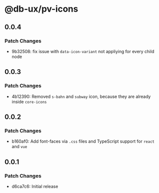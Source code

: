 # @db-ux/pv-icons

## 0.0.4

### Patch Changes

- 9b32508: fix issue with `data-icon-variant` not appliying for every child node

## 0.0.3

### Patch Changes

- 4b12390: Removed `s-bahn` and `subway` icon, because they are already inside `core-icons`

## 0.0.2

### Patch Changes

- b160af0: Add font-faces via `.css` files and TypeScript support for `react` and `vue`

## 0.0.1

### Patch Changes

- d6ca7c6: Initial release
